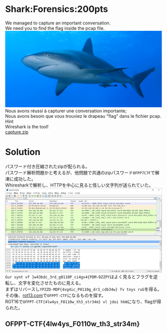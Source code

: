 # Shark:Forensics:200pts
We managed to capture an important conversation.  
We need you to find the flag inside the pcap file.  
![shark.png](images/shark.png)  
Nous avons réussi à capturer une conversation importante;  
Nous avons besoin que vous trouviez le drapeau "flag" dans le fichier pcap.  
Hint  
Wireshark is the tool!  
[capture.zip](capture.zip)  

# Solution
パスワード付き圧縮されたzipが配られる。  
パスワード解析問題かと考えるが、他問題で共通のzipパスワード`0FPP7C7F`で解凍に成功した。  
Whiresharkで解析し、HTTPを中心に見ると怪しい文字列が送られていた。  
![ws.png](images/ws.png)  
`Gur synt vf }w43bdc_3rd_g0110P_ci4gv4{PDM-DZZPY`はよく見るとフラグを逆転し、文字を変化させたものに見える。  
まずはリバースし`YPZZD-MDP{4vg4ic_P0110g_dr3_cdb34w} fv tnys ruG`を得る。  
その後、[rot13.com](https://rot13.com/)で`OFPPT-CTF`になるものを探す。  
ROT16で`OFPPT-CTF{4lw4ys_F0110w_th3_str34m} vl jdoi hkW`になり、flagが得られた。  

## OFPPT-CTF{4lw4ys_F0110w_th3_str34m}